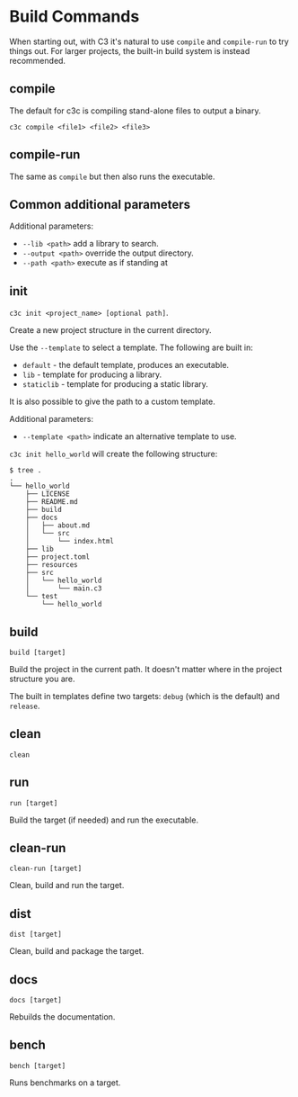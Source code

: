 # Build Commands

When starting out, with C3 it's natural to use `compile` and `compile-run` to try things out. For larger projects, the built-in build system is instead recommended.

## compile

The default for c3c is compiling stand-alone files to output a binary.

`c3c compile <file1> <file2> <file3>`

## compile-run

The same as `compile` but then also runs the executable.

## Common additional parameters

Additional parameters:
- `--lib <path>` add a library to search.
- `--output <path>` override the output directory.
- `--path <path>` execute as if standing at <path>
    
## init

`c3c init <project_name> [optional path]`.

Create a new project structure in the current directory.

Use the `--template` to select a template. The following are built in:

- `default` - the default template, produces an executable.
- `lib` - template for producing a library.
- `staticlib` - template for producing a static library.

It is also possible to give the path to a custom template.

Additional parameters:
- `--template <path>` indicate an alternative template to use. 

`c3c init hello_world` will create the following structure:

```
$ tree .
.
└── hello_world
    ├── LICENSE
    ├── README.md
    ├── build
    ├── docs
    │   ├── about.md
    │   └── src
    │       └── index.html
    ├── lib
    ├── project.toml
    ├── resources
    ├── src
    │   └── hello_world
    │       └── main.c3
    └── test
        └── hello_world
```
## build

`build [target]`

Build the project in the current path. It doesn't matter where in the project structure you are. 

The built in templates define two targets: `debug` (which is the default) and `release`.

## clean

`clean`

## run

`run [target]`

Build the target (if needed) and run the executable.

## clean-run

`clean-run [target]`

Clean, build and run the target.

## dist

`dist [target]`

Clean, build and package the target.

## docs

`docs [target]`

Rebuilds the documentation.

## bench

`bench [target]`

Runs benchmarks on a target.